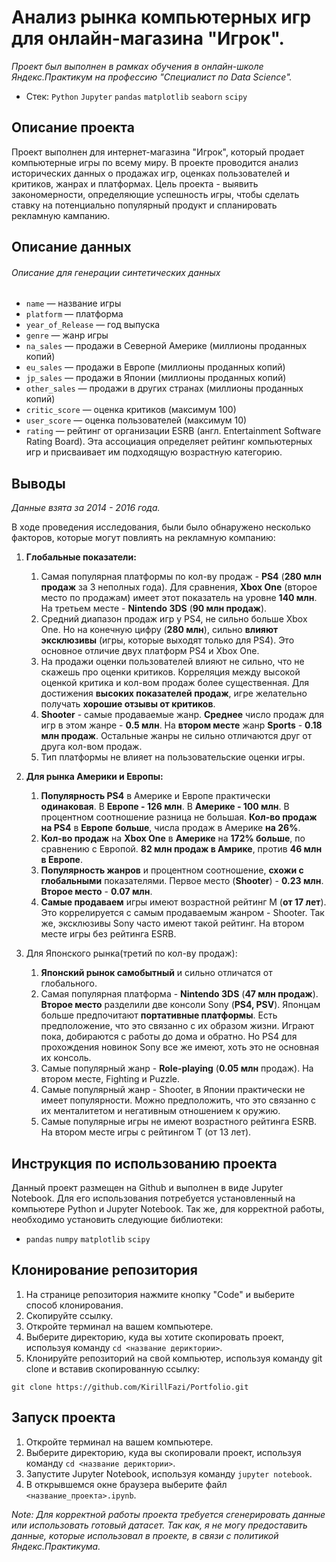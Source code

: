 # Анализ рынка компьютерных игр для онлайн-магазина "Игрок".

*Проект был выполнен в рамках обучения в онлайн-школе Яндекс.Практикум на профессию "Специалист по Data Science".*
- Стек: `Python` `Jupyter` `pandas` `matplotlib` `seaborn` `scipy`

## Описание проекта
Проект выполнен для интернет-магазина "Игрок", который продает компьютерные игры по всему миру. 
В проекте проводится анализ исторических данных о продажах игр, оценках пользователей и критиков, жанрах и платформах. 
Цель проекта - выявить закономерности, определяющие успешность игры, чтобы сделать ставку на потенциально популярный 
продукт и спланировать рекламную кампанию.

## Описание данных
###### Описание для генерации синтетических данных
- `name` — название игры
- `platform` — платформа
- `year_of_Release` — год выпуска
- `genre` — жанр игры
- `na_sales` — продажи в Северной Америке (миллионы проданных копий)
- `eu_sales` — продажи в Европе (миллионы проданных копий)
- `jp_sales` — продажи в Японии (миллионы проданных копий)
- `other_sales` — продажи в других странах (миллионы проданных копий)
- `critic_score` — оценка критиков (максимум 100)
- `user_score` — оценка пользователей (максимум 10)
- `rating` — рейтинг от организации ESRB (англ. Entertainment Software Rating Board). Эта ассоциация определяет рейтинг компьютерных игр и присваивает им подходящую возрастную категорию.

## Выводы

*Данные взята за 2014 - 2016 года.*

В ходе проведения исследования, были было обнаружено несколько факторов, которые могут повлиять на рекламную компанию:
1. **Глобальные показатели:**
    1. Самая популярная платформы по кол-ву продаж - **PS4** (**280 млн продаж** за 3 неполных года). Для сравнения, **Xbox One** (второе место по продажам) имеет этот показатель на уровне **140 млн**. На третьем месте -  **Nintendo 3DS** (**90 млн продаж**).
    2. Средний диапазон продаж игр у PS4, не сильно больше Xbox One. Но на конечную цифру (**280 млн**), сильно **влияют эксклюзивы** (игры, которые выходят только для PS4). Это основное отличие двух платформ PS4 и Xbox One.
    3. На продажи оценки пользователей влияют не сильно, что не скажешь про оценки критиков. Корреляция между высокой оценкой критика и кол-вом продаж более существенная. Для достижения **высоких показателей продаж**, игре желательно получать **хорошие отзывы от критиков**.
    4. **Shooter** - самые продаваемые жанр. **Среднее** число продаж для игр в этом жанре - **0.5 млн**. На **втором месте** жанр **Sports** - **0.18 млн продаж**. Остальные жанры не сильно отличаются друг от друга кол-вом продаж.
    5. Тип платформы не влияет на пользовательские оценки игры.

2. **Для рынка Америки и Европы:**
    1. **Популярность PS4** в Америке и Европе практически **одинаковая**. В **Европе - 126 млн**. В **Америке - 100 млн**.  В процентном соотношение разница не большая. **Кол-во продаж на PS4** в **Европе** **больше**, числа продаж в Америке **на 26%**.
    2. **Кол-во продаж** на **Xbox One** в **Америке** на **172% больше**, по сравнению с Европой. **82 млн продаж в Амрике**,  против **46 млн в Европе**.
    3. **Популярность жанров** и процентном соотношение, **схожи с глобальными** показателями. Первое место (**Shooter**) - **0.23 млн**. **Второе место** - **0.07 млн**.
    4. **Самые продаваем** игры имеют возрастной рейтинг M (**от 17 лет**). Это коррелируется с самым продаваемым жанром - Shooter. Так же, эксклюзивы Sony часто имеют такой рейтинг. На втором месте игры без рейтинга ESRB.

3. Для Японского рынка(третий по кол-ву продаж):
    1. **Японский рынок самобытный** и сильно отличатся от глобального.
    2. Самая популярная платформа - **Nintendo 3DS** (**47 млн продаж**). **Второе место** разделили две консоли Sony (**PS4, PSV**). Японцам больше предпочитают **портативные платформы**. Есть предположение, что это связанно с их образом жизни. Играют пока, добираются с работы до дома и обратно. Но PS4 для прохождения новинок Sony все же имеют, хоть это не основная их консоль.
    3. Самые популярный жанр - **Role-playing** (**0.05 млн** продаж). На втором месте, Fighting и Puzzle.
    4. Самые популярный жанр - Shooter, в Японии практически не имеет популярности. Можно предположить, что это связанно с их менталитетом и негативным отношением к оружию.
    5. Самые популярные игры не имеют возрастного рейтинга ESRB. На втором месте игры с рейтингом T (от 13 лет).


## Инструкция по использованию проекта
Данный проект размещен на Github и выполнен в виде Jupyter Notebook. Для его использования потребуется установленный на компьютере Python и Jupyter Notebook. Так же, для корректной работы, необходимо установить следующие библиотеки:
- `pandas` `numpy` `matplotlib` `scipy`

## Клонирование репозитория

1. На странице репозитория нажмите кнопку "Code" и выберите способ клонирования.
2. Скопируйте ссылку.
3. Откройте терминал на вашем компьютере.
4. Выберите директорию, куда вы хотите скопировать проект, используя команду `cd <название дериктории>`.
5. Клонируйте репозиторий на свой компьютер, используя команду git clone и вставив скопированную ссылку:
```
git clone https://github.com/KirillFazi/Portfolio.git
```

## Запуск проекта

1. Откройте терминал на вашем компьютере.
2. Выберите директорию, куда вы скопировали проект, используя команду `cd <название дериктории>`.
3. Запустите Jupyter Notebook, используя команду `jupyter notebook`.
4. В открывшемся окне браузера выберите файл `<название_проекта>.ipynb`.

*Note: Для корректной работы проекта требуется сгенерировать данные или использовать готовый датасет. Так как, я не могу предоставить данные, которые использовал в проекте, в связи с политикой Яндекс.Практикума.*
